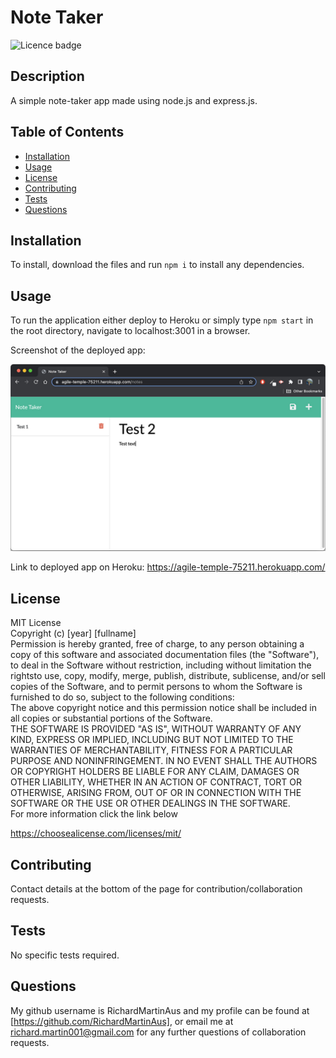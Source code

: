 # Note Taker

![Licence badge](https://img.shields.io/badge/license-MIT-green)

## Description

A simple note-taker app made using node.js and express.js.

## Table of Contents

- [Installation](#installation)
- [Usage](#usage)
- [License](#license)
- [Contributing](#contributing)
- [Tests](#tests)
- [Questions](#questions)

## Installation

To install, download the files and run `npm i` to install any dependencies.

## Usage

To run the application either deploy to Heroku or simply type `npm start` in the root directory, navigate to localhost:3001 in a browser.

Screenshot of the deployed app:

![Screenshot of app deployed at Heroku](assets/screenshot01.jpg?raw=true)

Link to deployed app on Heroku: https://agile-temple-75211.herokuapp.com/

## License

MIT License <br> Copyright (c) [year] [fullname] <br> Permission is hereby granted, free of charge, to any person obtaining a copy of this software and associated documentation files (the "Software"), to deal in the Software without restriction, including without limitation the rightsto use, copy, modify, merge, publish, distribute, sublicense, and/or sell copies of the Software, and to permit persons to whom the Software is furnished to do so, subject to the following conditions: <br> The above copyright notice and this permission notice shall be included in all copies or substantial portions of the Software. <br> THE SOFTWARE IS PROVIDED "AS IS", WITHOUT WARRANTY OF ANY KIND, EXPRESS OR IMPLIED, INCLUDING BUT NOT LIMITED TO THE WARRANTIES OF MERCHANTABILITY, FITNESS FOR A PARTICULAR PURPOSE AND NONINFRINGEMENT. IN NO EVENT SHALL THE AUTHORS OR COPYRIGHT HOLDERS BE LIABLE FOR ANY CLAIM, DAMAGES OR OTHER LIABILITY, WHETHER IN AN ACTION OF CONTRACT, TORT OR OTHERWISE, ARISING FROM, OUT OF OR IN CONNECTION WITH THE SOFTWARE OR THE USE OR OTHER DEALINGS IN THE SOFTWARE. <br> For more information click the link below

https://choosealicense.com/licenses/mit/

## Contributing

Contact details at the bottom of the page for contribution/collaboration requests.

## Tests

No specific tests required.

## Questions

My github username is RichardMartinAus and my profile can be found at [https://github.com/RichardMartinAus], or email me at richard.martin001@gmail.com for any further questions of collaboration requests.
